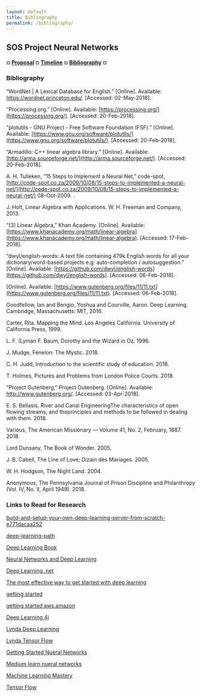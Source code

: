 ```yaml
---
layout: default
title: Bibliography
permalink: /bibliography/
---
```


## SOS Project Neural Networks

#### ¤ [Proposal](http://intmain.in/proposal/) ¤ [Timeline](http://intmain.in/timeline/) ¤ [Bibliography](http://intmain.in/bibliography/) ¤

### Bibliography ##

“WordNet | A Lexical Database for English.” [Online]. Available: https://wordnet.princeton.edu/. [Accessed: 02-May-2018].

“Processing.org.” [Online]. Available: [https://processing.org/](https://processing.org/). [Accessed: 20-Feb-2018].

“plotutils - GNU Project - Free Software Foundation (FSF).” [Online]. Available: [https://www.gnu.org/software/plotutils/](https://www.gnu.org/software/plotutils/). [Accessed: 20-Feb-2018].

“Armadillo: C++ linear algebra library.” [Online]. Available: [http://arma.sourceforge.net/](http://arma.sourceforge.net/). [Accessed: 20-Feb-2018].

A. H. Tulleken, “15 Steps to Implement a Neural Net,” code-spot, [http://code-spot.co.za/2009/10/08/15-steps-to-implemented-a-neural-net/](http://code-spot.co.za/2009/10/08/15-steps-to-implemented-a-neural-net/) 08-Oct-2009. .

J. Holt, Linear Algebra with Applications. W. H. Freeman and Company, 2013.

“(3) Linear Algebra,” Khan Academy. [Online]. Available: [https://www.khanacademy.org/math/linear-algebra](https://www.khanacademy.org/math/linear-algebra). [Accessed: 17-Feb-2018].

“dwyl/english-words: A text file containing 479k English words for all your dictionary/word-based projects e.g: auto-completion / autosuggestion.” [Online]. Available: [https://github.com/dwyl/english-words](https://github.com/dwyl/english-words). [Accessed: 06-Feb-2018].

[Online]. Available: [https://www.gutenberg.org/files/11/11.txt](https://www.gutenberg.org/files/11/11.txt). [Accessed: 06-Feb-2018].

Goodfellow, Ian and Bengio, Yoshua and Courville, Aaron. Deep Learning. Cambridge, Massachusetts: MIT, 2016.

Carter, Rita. Mapping the Mind. Los Angeles California. University of California Press, 1999.

L. F. (Lyman F. Baum, Dorothy and the Wizard in Oz. 1996.

J. Mudge, Fénelon: The Mystic. 2018.

C. H. Judd, Introduction to the scientific study of education. 2018.

T. Holmes, Pictures and Problems from London Police Courts. 2018.

“Project Gutenberg,” Project Gutenberg. [Online]. Available: http://www.gutenberg.org/. [Accessed: 03-Apr-2018].

E. S. Bellasis, River and Canal EngineeringThe characteristics of open flowing streams, and theprinciples and methods to be followed in dealing with them. 2018.

Various, The American Missionary — Volume 41, No. 2, February, 1887. 2018.

Lord Dunsany, The Book of Wonder. 2005.

J. B. Cabell, The Line of Love; Dizain des Mariages. 2005.

W. H. Hodgson, The Night Land. 2004.

Anonymous, The Pennsylvania Journal of Prison Discipline and Philanthropy (Vol. IV, No. II, April 1949). 2018.

### Links to Read for Research

[build-and-setup-your-own-deep-learning-server-from-scratch-e771dacaa252](https://towardsdatascience.com/build-and-setup-your-own-deep-learning-server-from-scratch-e771dacaa252)

[deep-learning-path](https://www.analyticsvidhya.com/blog/2016/08/deep-learning-path/)

[Deep Learning Book](http://www.deeplearningbook.org/)

[Neural Networks and Deep Learning](http://neuralnetworksanddeeplearning.com/)

[Deep Learning .net](http://deeplearning.net/tutorial/deeplearning.pdf)

[The most effective way to get started with deep learning](https://www.quora.com/Whats-the-most-effective-way-to-get-started-with-deep-learning)

[getting started](http://deeplearning.net/tutorial/gettingstarted.html)

[getting started aws.amazon](https://aws.amazon.com/blogs/machine-learning/get-started-with-deep-learning-using-the-aws-deep-learningami/)

[Deep Learning 4j](https://deeplearning4j.org/deeplearningforbeginners.html)

[Lynda Deep Learning](https://www.lynda.com/Python-tutorials/Understand-deep-learning/550457/628324-4.html)

[Lynda Tensor Flow](https://www.lynda.com/Google-TensorFlow-tutorials/Building-Deploying-Applications-TensorFlow/601800-2.html)

[Getting Started Nueral Networks](https://stats.stackexchange.com/questions/36247/how-to-get-started-with-neural-networks)

[Medium learn nueral networks](https://medium.com/learning-new-stuff/how-to-learn-neural-networks-758b78f2736e)

[Machine Learning Mastery](https://machinelearningmastery.com/tutorial-first-neural-network-python-keras/)

[Tensor Flow](https://www.tensorflow.org/tutorials/)
